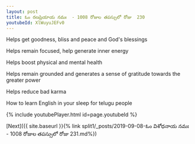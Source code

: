 ```yaml
---
layout: post
title: ఓం రణప్రియాయ నమః  - 1008 రోజుల తపస్సులో రోజు  230
youtubeId: XlWuyuJEFv0
---
```

 
 
Helps get goodness, bliss and peace and God's blessings
 
Helps remain focused, help generate inner energy 
 
Helps boost physical and mental health 
 
Helps remain grounded and generates a sense of gratitude towards the greater power 
 
Helps reduce bad karma
 
How to learn English in your sleep for telugu people
 
 
 
 


{% include youtubePlayer.html id=page.youtubeId %}
 
[Next]({{ site.baseurl }}{% link split1/_posts/2019-09-08-ఓం విశోధనాయ నమః  - 1008 రోజుల తపస్సులో రోజు  231.md%})
 
